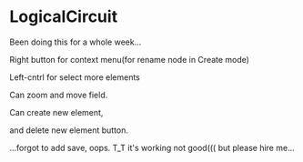 # LogicalCircuit
Been doing this for a whole week...

Right button for context menu(for rename node in Create mode)

Left-cntrl for select more elements

Can zoom and move field.

Can create new element,

and delete new element button.

...forgot to add save, oops.
T_T it's working not good((( but please hire me...
